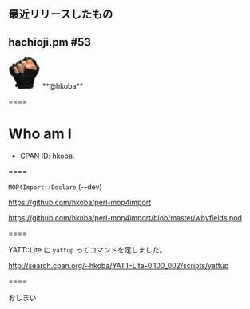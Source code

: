 ## 最近リリースしたもの

## hachioji.pm #53

<img src="myfistrect.jpg" style="width: 64px; height: 64px">
**@hkoba** 


====

# Who am I

* CPAN ID: hkoba.


====

`MOP4Import::Declare` (--dev)

https://github.com/hkoba/perl-mop4import

https://github.com/hkoba/perl-mop4import/blob/master/whyfields.pod


====

YATT::Lite に `yattup` ってコマンドを足しました。

http://search.cpan.org/~hkoba/YATT-Lite-0.100_002/scripts/yattup

====

おしまい
